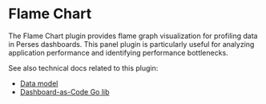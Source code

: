 # Flame Chart

The Flame Chart plugin provides flame graph visualization for profiling data in Perses dashboards. This panel plugin is particularly useful for analyzing application performance and identifying performance bottlenecks.

See also technical docs related to this plugin:

- [Data model](./model.md)
- [Dashboard-as-Code Go lib](./go-sdk.md)
